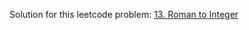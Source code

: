 Solution for this leetcode problem: [13. Roman to Integer](https://leetcode.com/problems/roman-to-integer/)
